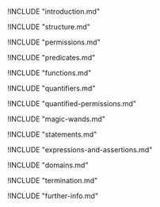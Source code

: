 !INCLUDE "introduction.md"

!INCLUDE "structure.md"

!INCLUDE "permissions.md"

!INCLUDE "predicates.md"

!INCLUDE "functions.md"

!INCLUDE "quantifiers.md"

!INCLUDE "quantified-permissions.md"

!INCLUDE "magic-wands.md"

!INCLUDE "statements.md"

!INCLUDE "expressions-and-assertions.md"

!INCLUDE "domains.md"

!INCLUDE "termination.md"

!INCLUDE "further-info.md"
